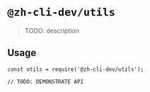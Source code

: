 # `@zh-cli-dev/utils`

> TODO: description

## Usage

```
const utils = require('@zh-cli-dev/utils');

// TODO: DEMONSTRATE API
```
